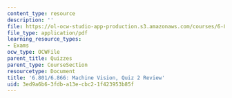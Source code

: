 ```yaml
---
content_type: resource
description: ''
file: https://ol-ocw-studio-app-production.s3.amazonaws.com/courses/6-801-machine-vision-fall-2020/3ed9a6b63fdba13ecbc21f423953b85f_MIT6_801F20_review2.pdf
file_type: application/pdf
learning_resource_types:
- Exams
ocw_type: OCWFile
parent_title: Quizzes
parent_type: CourseSection
resourcetype: Document
title: '6.801/6.866: Machine Vision, Quiz 2 Review'
uid: 3ed9a6b6-3fdb-a13e-cbc2-1f423953b85f
---
```

